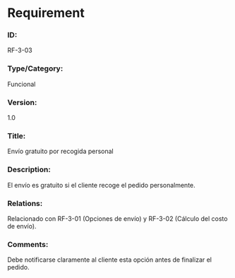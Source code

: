 # Requirement

### ID:
RF-3-03

### Type/Category:
Funcional

### Version:
1.0

### Title:
Envío gratuito por recogida personal

### Description:
El envío es gratuito si el cliente recoge el pedido personalmente.

### Relations:
Relacionado con RF-3-01 (Opciones de envío) y RF-3-02 (Cálculo del costo de envío).

### Comments:
Debe notificarse claramente al cliente esta opción antes de finalizar el pedido.
